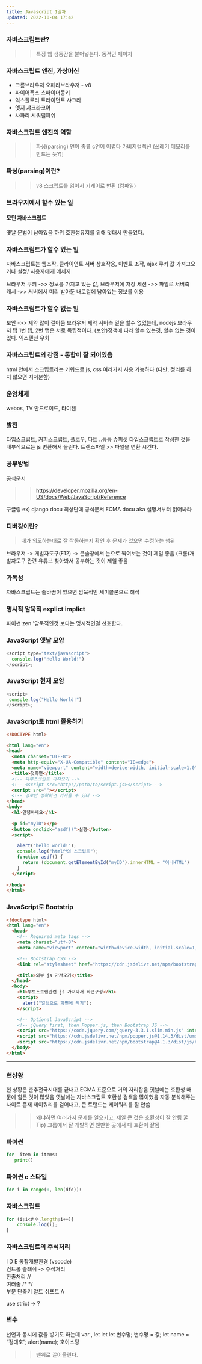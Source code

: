 ```yaml
---
title: Javascript 1일차
updated: 2022-10-04 17:42
---
```

<div class="divider"></div>

### 자바스크립트란?
 >> 특징 웹 생동감을 불어넣는다. 동적인 페이지

<div class="divider"></div>

### 자바스크립트 엔진, 가상머신
 - 크롬브라우저 오페라브라우저 - v8
 - 파이어폭스 스파이더몽키
 - 익스플로러 트라이던트 샤크라
 - 엣지 샤크라코어 
 - 사파리 시쿼럴피쉬

<div class="divider"></div>

### 자바스크립트 엔진의 역할
 >> 파싱(parsing)
 >> 언어 종류
 >> c언어 어렵다
 >> 가비지컬렉션 (쓰레기 메모리를 만드는 듯?)]

<div class="divider"></div>

### 파싱(parsing)이란?
 >> v8 스크립트를 읽어서 기계어로 변환 (컴파일)

<div class="divider"></div>

### 브라우저에서 할수 있는 일
#### 모던 자바스크립트
옛날 문법이 남아있음
하위 호환성유지를 위해 덧대서 만들었다.

<div class="divider"></div>

### 자바스크립트가 할수 있는 일

자바스크립트는 웹조작, 클라이언트 서버 상호작용, 이벤트 조작, ajax
쿠키 값 가져고오거나 설정/ 사용자에게 메세지 

브라우저 쿠키 ->> 정보를 가지고 있는 값, 브라우저에 저장 
세션 ->> 파일로 서버측
캐시 ->> 서버에서 미리 받아둔 내로컬에 남아있는 정보를 이용


### 자바스크립트가 할수 없는 일 

보안 ->> 제약 많이 걸어둠 브라우저 제약
서버측 일을 할수 없었는데, nodejs
브라우저 탭 1번 탭, 2번 탭은 서로 독립적이다.
(보안)정책에 따라 할수 있는것, 할수 없는 것이 있다.
익스텐션 우회


### 자바스크립트의 강점 - 통합이 잘 되어있음

html 안에서 스크립트라는 키워드로 js, css 여러가지 사용 가능하다 (다만, 정리를 하지 않으면 지저분함)


<div class="divider"></div>



<div class="divider"></div>

### 운영체제
webos, TV 안드로이드, 타이젠

### 발전 
타입스크립트, 커피스크립트, 플로우, 다트 ..등등
슈퍼셋
타입스크립트로 작성한 것을 내부적으로는 js 변환해서 돌린다.
트렌스파일 >> 파일을 변환 시킨다.


### 공부방법
공식문서
 >> https://developer.mozilla.org/en-US/docs/Web/JavaScript/Reference

구글링  ex) django docu 최상단에 공식문서
	   ECMA docu
aka 설명서부터 읽어봐라

### 디버깅이란?
 > 내가 의도하는대로 잘 작동하는지 확인 후 문제가 있으면 수정하는 행위

브라우저 -> 개발자도구(F12) -> 콘솔창에서 눈으로 찍어보는 것이 제일 좋음
(크롬)개발자도구 관련 유튜브 찾아봐서 공부하는 것이 제일 좋음

### 가독성
자바스크립트는 줄바꿈이 있으면
암묵적인 세미콜론으로 해석

### 명시적 암묵적 explict implict
파이썬 zen
'암묵적인것 보다는 명시적인걸 선호한다.


<div class="divider"></div>

### JavaScript 옛날 모양
```javascript
<script type="text/javascript">  
  console.log("Hello World!")
</script>;
```

### JavaScript 현재 모양
```javascript
<script>  
 console.log("Hello World!")
</script>;
```

<div class="divider"></div>

### JavaScript로 html 활용하기

```html
<!DOCTYPE html>

<html lang="en">
<head>
  <meta charset="UTF-8">
  <meta http-equiv="X-UA-Compatible" content="IE=edge">
  <meta name="viewport" content="width=device-width, initial-scale=1.0">
  <title>첫화면</title>
  <!-- 외부스크립트 가져오기 -->
  <!-- <script src="http://path/to/script.js></script> -->
  <script src=""></script>
  <!-- 경로만 정확하면 가져올 수 있다 -->
</head>
<body>
  <h1>안녕하세요</h1>
  
  <p id="myID"></p>
  <button onclick="asdf()">실행</button>
  <script>

    alert("hello world!");
    console.log("html안의 스크립트");
    function asdf() {
      return (document.getElementById("myID").innerHTML = "이너HTML")
    }
  </script>
  
</body>
</html>
```

<div class="divider"></div>

### JavaScript로 Bootstrip

```html
<!doctype html>
<html lang="en">
  <head>
    <!-- Required meta tags -->
    <meta charset="utf-8">
    <meta name="viewport" content="width=device-width, initial-scale=1, shrink-to-fit=no">

    <!-- Bootstrap CSS -->
    <link rel="stylesheet" href="https://cdn.jsdelivr.net/npm/bootstrap@4.1.3/dist/css/bootstrap.min.css" integrity="sha384-MCw98/SFnGE8fJT3GXwEOngsV7Zt27NXFoaoApmYm81iuXoPkFOJwJ8ERdknLPMO" crossorigin="anonymous">

    <title>외부 js 가져오기</title>
  </head>
  <body>
    <h1>부트스트랩관련 js 가져와서 화면구성</h1>
    <script>
      alert("얼럿으로 화면에 찍기");
    </script>

    <!-- Optional JavaScript -->
    <!-- jQuery first, then Popper.js, then Bootstrap JS -->
    <script src="https://code.jquery.com/jquery-3.3.1.slim.min.js" integrity="sha384-q8i/X+965DzO0rT7abK41JStQIAqVgRVzpbzo5smXKp4YfRvH+8abtTE1Pi6jizo" crossorigin="anonymous"></script>
    <script src="https://cdn.jsdelivr.net/npm/popper.js@1.14.3/dist/umd/popper.min.js" integrity="sha384-ZMP7rVo3mIykV+2+9J3UJ46jBk0WLaUAdn689aCwoqbBJiSnjAK/l8WvCWPIPm49" crossorigin="anonymous"></script>
    <script src="https://cdn.jsdelivr.net/npm/bootstrap@4.1.3/dist/js/bootstrap.min.js" integrity="sha384-ChfqqxuZUCnJSK3+MXmPNIyE6ZbWh2IMqE241rYiqJxyMiZ6OW/JmZQ5stwEULTy" crossorigin="anonymous"></script>
  </body>
</html>
```

<hr>

### 현상황
현 상황은 춘추전국시대를 끝내고 ECMA 표준으로 거의 자리잡음
옛날에는 호환성 때문에 힘든 것이 많았음
옛날에는 자바스크립트 호환성 검색을 많이했음
자동 분석해주는 사이트 존재
제이쿼리를 걷어내고, 큰 트랜드는 제이쿼리를 잘 안씀 
 >> 왜냐하면 여러가지 문제를 일으키고, 제일 큰 것은 호환성이 잘 안됨
꿀Tip) 크롬에서 잘 개발하면 웬만한 곳에서 다 호환이 잘됨

<div class="divider"></div>

### 파이썬

```python
for  item in items:
   print()
```

### 파이썬 c 스타일
```python
for i in range(0, len(dfd)):
```

### 자바스크립트
```javascript
for (i;i<변수.length;i++){
	console.log(i);
}
```

<div class="divider"></div>

### 자바스크립트의 주석처리
I D E 통합개발환경 (vscode) <br>
컨트롤 슬래쉬 -> 주석처리 <br>
한줄처리 // <br>
여러줄 /* */ <br>
부분 단축키 알트 쉬프트 A <br>

use strict -> ?

<div class="divider"></div>

### 변수 

선언과 동시에 값을 넣기도 하는데
var , let
let
let 변수명;
변수명 = 값;
let name = “정대호”;
alert(name);
호이스팅
 >> 맨위로 끌어올린다.
